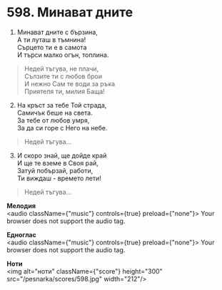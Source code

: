 # 598. Минават  дните

1. Минават дните с бързина,  
А ти луташ в тъмнина!  
Сърцето ти е в самота  
И търси малко огън, топлина.  

> Недей тъгува, не плачи,  
> Сълзите ти с любов брои  
> И нежно Сам те води за ръка  
> Приятеля ти, милия Баща!  

2. На кръст за тебе Той страда,  
Самичък беше на света.  
За тебе от любов умря,  
За да си горе с Него на небе.  

> Недей тъгува...  

3. И скоро знай, ще дойде край  
И ще те вземе в Своя рай,  
Затуй побързай, работи,  
Ти виждаш - времето лети!  

> Недей тъгува...

**Мелодия**  
<audio className={"music"} controls={true} preload={"none"}>
    <source src="/pesnarka/mp3/598.mp3" type="audio/mpeg"/>
    Your browser does not support the audio tag.
</audio>

**Едноглас**  
<audio className={"music"} controls={true} preload={"none"}>
    <source src="/pesnarka/transp/598.mp3" type="audio/mpeg"/>
    Your browser does not support the audio tag.
</audio>

**Ноти**  
<img alt="ноти" className={"score"} height="300" src="/pesnarka/scores/598.jpg" width="212"/>
